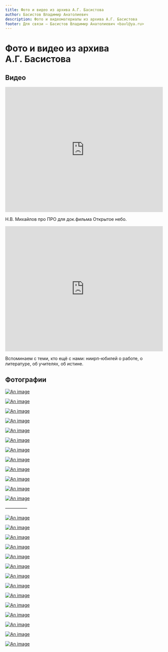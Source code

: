```yaml
---
title: Фото и видео из архива А.Г. Басистова
author: Басистов Владимир Анатолиевич
description: Фото и видеоматериалы из архива А.Г. Басистова
footer: Для связи — Басистов Владимир Анатолиевич <bavl@ya.ru>
---
```


# Фото и видео из архива А.Г. Басистова

## Видео

<iframe width="100%" height="400" src="https://www.youtube.com/embed/7hYdJbxZ6FI" frameborder="0" allow="accelerometer; autoplay; encrypted-media; gyroscope; picture-in-picture" allowfullscreen></iframe>

Н.В. Михайлов про ПРО для док.фильма Открытое небо.


<iframe width="100%" height="400" src="https://www.youtube.com/embed/uHmCbkDJxek" frameborder="0" allow="accelerometer; autoplay; encrypted-media; gyroscope; picture-in-picture" allowfullscreen></iframe>

Вспоминаем с теми, кто ещё с нами: ниирп-юбилей о работе, о литературе, об учителях, об истине.


## Фотографии

[![An image](./20200624_17_30_26_small.jpg)](/photo/20200624_17_30_26_original.jpg)

[![An image](./20200624_17_22_53_small.jpg)](/photo/20200624_17_22_53_original.jpg)

[![An image](./20200624_17_26_11_small.jpg)](/photo/20200624_17_26_11_original.jpg)

[![An image](./20200624_17_25_34_small.jpg)](/photo/20200624_17_25_34_original.jpg)

[![An image](./20200624_17_24_55_small.jpg)](/photo/20200624_17_24_55_original.jpg)

[![An image](./20200624_17_34_11_small.jpg)](/photo/20200624_17_34_11_original.jpg)

[![An image](./20200624_17_33_19_small.jpg)](/photo/20200624_17_33_19_original.jpg)

[![An image](./20200624_17_23_25_small.jpg)](/photo/20200624_17_23_25_original.jpg)

[![An image](./20200624_17_38_33_small.jpg)](/photo/20200624_17_38_33_original.jpg)

[![An image](./20200624_17_39_25_small.jpg)](/photo/20200624_17_39_25_original.jpg)

[![An image](./20200624_17_35_43_small.jpg)](/photo/20200624_17_35_43_original.jpg)

[![An image](./20200624_17_36_49_small.jpg)](/photo/20200624_17_36_49_original.jpg)



—————




[![An image](./20200704_18_21_44_small.jpg)](/photo/20200704_18_21_44_original.jpg)

[![An image](./20200704_18_21_24_small.jpg)](/photo/20200704_18_21_24_original.jpg)

[![An image](./20200704_18_20_35_small.jpg)](/photo/20200704_18_20_35_original.jpg)

[![An image](./20200704_18_20_19_small.jpg)](/photo/20200704_18_20_19_original.jpg)

[![An image](./20200704_18_19_59_small.jpg)](/photo/20200704_18_19_59_original.jpg)

[![An image](./20200704_18_19_28_small.jpg)](/photo/20200704_18_19_28_original.jpg)

[![An image](./20200704_18_19_05_small.jpg)](/photo/20200704_18_19_05_original.jpg)

[![An image](./20200704_18_18_33_small.jpg)](/photo/20200704_18_18_33_original.jpg)

[![An image](./20200704_18_18_09_small.jpg)](/photo/20200704_18_18_09_original.jpg)

[![An image](./20200704_18_17_25_small.jpg)](/photo/20200704_18_17_25_original.jpg)

[![An image](./20200704_18_17_00_small.jpg)](/photo/20200704_18_17_00_original.jpg)

[![An image](./20200704_18_16_17_small.jpg)](/photo/20200704_18_16_17_original.jpg)

[![An image](./20200704_18_15_26_small.jpg)](/photo/20200704_18_15_26_original.jpg)

[![An image](./20200704_18_15_02_small.jpg)](/photo/20200704_18_15_02_original.jpg)






